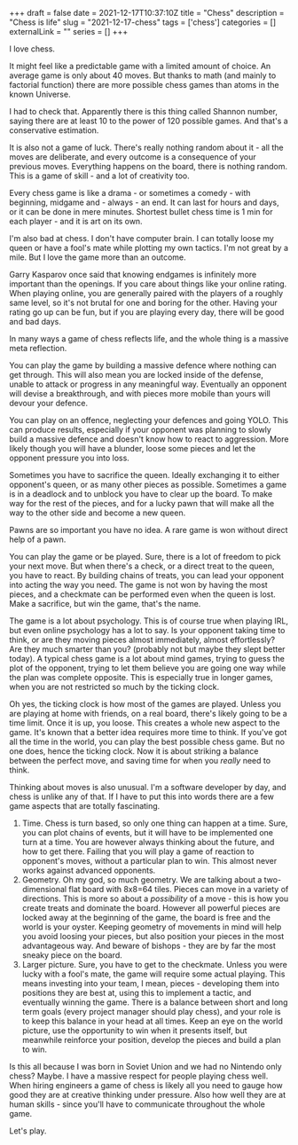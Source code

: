 +++ 
draft = false 
date = 2021-12-17T10:37:10Z
title = "Chess"
description = "Chess is life"
slug = "2021-12-17-chess" 
tags = ['chess']
categories = []
externalLink = ""
series = []
+++

I love chess.

It might feel like a predictable game with a limited amount of choice. An average game is only about 40 moves. But thanks to math (and mainly to factorial function) there are more possible chess games than atoms in the known Universe.

I had to check that. Apparently there is this thing called Shannon number, saying there are at least 10 to the power of 120 possible games. And that's a conservative estimation.

It is also not a game of luck. There's really nothing random about it - all the moves are deliberate, and every outcome is a consequence of your previous moves. Everything happens on the board, there is nothing random. This is a game of skill - and a lot of creativity too.

Every chess game is like a drama - or sometimes a comedy - with beginning, midgame and - always - an end. It can last for hours and days, or it can be done in mere minutes. Shortest bullet chess time is 1 min for each player - and it is art on its own.

I'm also bad at chess. I don't have computer brain. I can totally loose my queen or have a fool's mate while plotting my own tactics. I'm not great by a mile. But I love the game more than an outcome.

Garry Kasparov once said that knowing endgames is infinitely more important than the openings. If you care about things like your online rating. When playing online, you are generally paired with the players of a roughly same level, so it's not brutal for one and boring for the other. Having your rating go up can be fun, but if you are playing every day, there will be good and bad days.

In many ways a game of chess reflects life, and the whole thing is a massive meta reflection.

You can play the game by building a massive defence where nothing can get through. This will also mean you are locked inside of the defense, unable to attack or progress in any meaningful way. Eventually an opponent will devise a breakthrough, and with pieces more mobile than yours will devour your defence.

You can play on an offence, neglecting your defences and going YOLO. This can produce results, especially if your opponent was planning to slowly build a massive defence and doesn't know how to react to aggression. More likely though you will have a blunder, loose some pieces and let the opponent pressure you into loss.

Sometimes you have to sacrifice the queen. Ideally exchanging it to either opponent's queen, or as many other pieces as possible. Sometimes a game is in a deadlock and to unblock you have to clear up the board. To make way for the rest of the pieces, and for a lucky pawn that will make all the way to the other side and become a new queen.

Pawns are so important you have no idea. A rare game is won without direct help of a pawn.

You can play the game or be played. Sure, there is a lot of freedom to pick your next move. But when there's a check, or a direct treat to the queen, you have to react. By building chains of treats, you can lead your opponent into acting the way you need. The game is not won by having the most pieces, and a checkmate can be performed even when the queen is lost. Make a sacrifice, but win the game, that's the name.

The game is a lot about psychology. This is of course true when playing IRL, but even online psychology has a lot to say. Is your opponent taking time to think, or are they moving pieces almost immediately, almost effortlessly? Are they much smarter than you? (probably not but maybe they slept better today). A typical chess game is a lot about mind games, trying to guess the plot of the opponent, trying to let them believe you are going one way while the plan was complete opposite. This is especially true in longer games, when you are not restricted so much by the ticking clock.

Oh yes, the ticking clock is how most of the games are played. Unless you are playing at home with friends, on a real board, there's likely going to be a time limit. Once it is up, you loose. This creates a whole new aspect to the game. It's known that a better idea requires more time to think. If you've got all the time in the world, you can play the best possible chess game. But no one does, hence the ticking clock. Now it is about striking a balance between the perfect move, and saving time for when you _really_ need to think.

Thinking about moves is also unusual. I'm a software developer by day, and chess is unlike any of that. If I have to put this into words there are a few game aspects that are totally fascinating.

1. Time. Chess is turn based, so only one thing can happen at a time. Sure, you can plot chains of events, but it will have to be implemented one turn at a time. You are however always thinking about the future, and how to get there. Failing that you will play a game of reaction to opponent's moves, without a particular plan to win. This almost never works against advanced opponents.
2. Geometry. Oh my god, so much geometry. We are talking about a two-dimensional flat board with 8x8=64 tiles. Pieces can move in a variety of directions. This is more so about a _possibility_ of a move - this is how you create treats and dominate the board. However all powerful pieces are locked away at the beginning of the game, the board is free and the world is your oyster. Keeping geometry of movements in mind will help you avoid loosing your pieces, but also position your pieces in the most advantageous way. And beware of bishops - they are by far the most sneaky piece on the board.
3. Larger picture. Sure, you have to get to the checkmate. Unless you were lucky with a fool's mate, the game will require some actual playing. This means investing into your team, I mean, pieces - developing them into positions they are best at, using this to implement a tactic, and eventually winning the game. There is a balance between short and long term goals (every project manager should play chess), and your role is to keep this balance in your head at all times. Keep an eye on the world picture, use the opportunity to win when it presents itself, but meanwhile reinforce your position, develop the pieces and build a plan to win.

Is this all because I was born in Soviet Union and we had no Nintendo only chess? Maybe. I have a massive respect for people playing chess well. When hiring engineers a game of chess is likely all you need to gauge how good they are at creative thinking under pressure. Also how well they are at human skills - since you'll have to communicate throughout the whole game.

Let's play.
